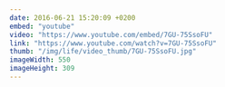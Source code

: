 ```yaml
---
date: 2016-06-21 15:20:09 +0200
embed: "youtube"
video: "https://www.youtube.com/embed/7GU-75SsoFU"
link: "https://www.youtube.com/watch?v=7GU-75SsoFU"
thumb: "/img/life/video_thumb/7GU-75SsoFU.jpg"
imageWidth: 550
imageHeight: 309
---
```

